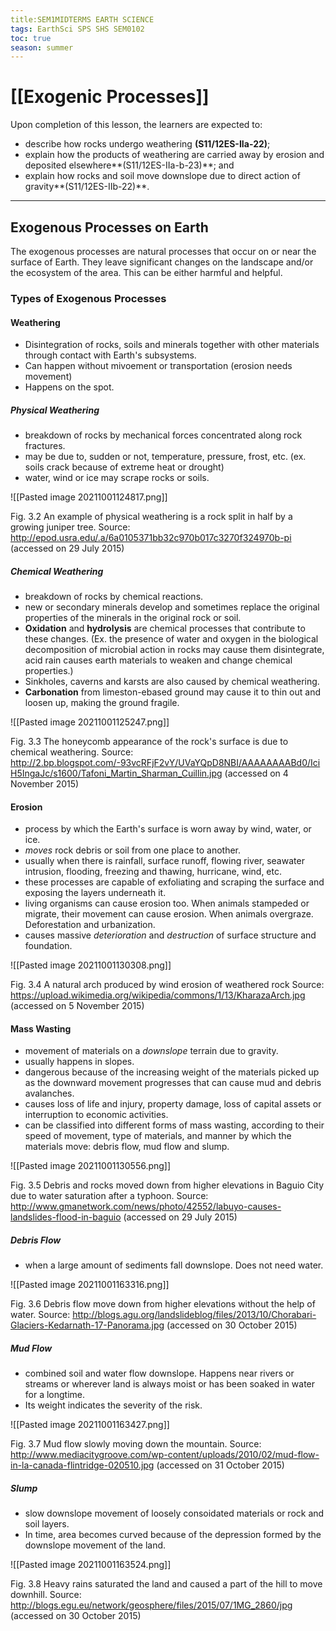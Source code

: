 ```yaml
---
title:SEM1MIDTERMS EARTH SCIENCE
tags: EarthSci SPS SHS SEM0102
toc: true
season: summer
---
```


# [[Exogenic Processes]]
Upon completion of this lesson, the learners are expected to:
- describe how rocks undergo weathering **(S11/12ES-IIa-22)**;
- explain how the products of weathering are carried away by erosion and deposited elsewhere**(S11/12ES-IIa-b-23)**; and
- explain how rocks and soil move downslope due to direct action of gravity**(S11/12ES-IIb-22)**.
---
## Exogenous Processes on Earth
The exogenous processes are natural processes that occur on or near the surface of Earth. They leave significant changes on the landscape and/or the ecosystem of the area. This can be either harmful and helpful.

### Types of Exogenous Processes
#### **Weathering**
- Disintegration of rocks, soils and minerals together with other materials through contact with Earth's subsystems.
- Can happen without mivoement or transportation (erosion needs movement)
- Happens on the spot.

##### **Physical Weathering** 
- breakdown of rocks by mechanical forces concentrated along rock fractures.
- may be due to, sudden or not, temperature, pressure, frost, etc. (ex. soils crack because of extreme heat or drought)
- water, wind or ice may scrape rocks or soils.

![[Pasted image 20211001124817.png]]

Fig. 3.2 An example of physical weathering is a rock split in half by a growing juniper tree.
Source: http://epod.usra.edu/.a/6a0105371bb32c970b017c3270f324970b-pi (accessed on 29 July 2015)

##### **Chemical Weathering**
- breakdown of rocks by chemical reactions.
- new or secondary minerals develop and sometimes replace the original properties of the minerals in the original rock or soil.
- **Oxidation** and **hydrolysis** are chemical processes that contribute to these changes. (Ex. the presence of water and oxygen in the biological decomposition of microbial action in rocks may cause them disintegrate, acid rain causes earth materials to weaken and change chemical properties.)
- Sinkholes, caverns and karsts are also caused by chemical weathering.
- **Carbonation** from limeston-ebased ground may cause it to thin out and loosen up, making the ground fragile.

![[Pasted image 20211001125247.png]]

Fig. 3.3 The honeycomb appearance of the rock's surface is due to chemical weathering.
Source: http://2.bp.blogspot.com/-93vcRFjF2vY/UVaYQpD8NBI/AAAAAAAABd0/IciH5IngaJc/s1600/Tafoni_Martin_Sharman_Cuillin.jpg (accessed on 4 November 2015)


#### **Erosion**
- process by which the Earth's surface is worn away by wind, water, or ice.
- *moves* rock debris or soil from one place to another.
- usually when there is rainfall, surface runoff, flowing river, seawater intrusion, flooding, freezing and thawing, hurricane, wind, etc.
- these processes are capable of exfoliating and scraping the surface and exposing the layers underneath it.
- living organisms can cause erosion too. When animals stampeded or migrate, their movement can cause erosion. When animals overgraze. Deforestation and urbanization.
- causes massive *deterioration* and *destruction* of surface structure and foundation.

![[Pasted image 20211001130308.png]]

Fig. 3.4 A natural arch produced by wind erosion of weathered rock
Source: https://upload.wikimedia.org/wikipedia/commons/1/13/KharazaArch.jpg (accessed on 5 November 2015)

#### **Mass Wasting**
- movement of materials on a *downslope* terrain due to gravity.
- usually happens in slopes.
- dangerous because of the increasing weight of the materials picked up as the downward movement progresses that can cause mud and debris avalanches.
- causes loss of life and injury, property damage, loss of capital assets or interruption to economic activities.
- can be classified into different forms of mass wasting, according to their speed of movement, type of materials, and manner by which the materials move: debris flow, mud flow and slump.

![[Pasted image 20211001130556.png]]

Fig. 3.5 Debris and rocks moved down from higher elevations in Baguio City due to water saturation after a typhoon.
Source: http://www.gmanetwork.com/news/photo/42552/labuyo-causes-landslides-flood-in-baguio (accessed on 29 July 2015)

##### **Debris Flow**
- when a large amount of sediments fall downslope. Does not need water.

![[Pasted image 20211001163316.png]]

Fig. 3.6 Debris flow move down from higher elevations without the help of water.
Source: http://blogs.agu.org/landslideblog/files/2013/10/Chorabari-Glaciers-Kedarnath-17-Panorama.jpg (accessed on 30 October 2015)

##### **Mud Flow**
- combined soil and water flow downslope. Happens near rivers or streams or wherever land is always moist or has been soaked in water for a longtime.
- Its weight indicates the severity of the risk.

![[Pasted image 20211001163427.png]]

Fig. 3.7 Mud flow slowly moving down the mountain.
Source: http://www.mediacitygroove.com/wp-content/uploads/2010/02/mud-flow-in-la-canada-flintridge-020510.jpg (accessed on 31 October 2015)

##### **Slump**
- slow downslope movement of loosely consoidated materials or rock and soil layers.
- In time, area becomes curved because of the depression formed by the downslope movement of the land.

![[Pasted image 20211001163524.png]]

Fig. 3.8 Heavy rains saturated the land and caused a part of the hill to move downhill.
Source: http://blogs.egu.eu/network/geosphere/files/2015/07/1MG_2860/jpg (accessed on 30 October 2015)